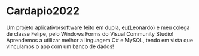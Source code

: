 # Cardapio2022

Um projeto aplicativo/software feito em dupla, eu(Leonardo) e meu colega de classe Felipe, pelo Windows Forms do Visual Community Studio! Aprendemos a utilizar melhor a linguagem C# e MySQL, tendo em vista que vinculamos o app com um banco de dados!
